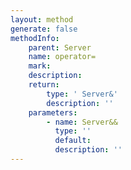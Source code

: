 ```yaml
---
layout: method
generate: false
methodInfo:
    parent: Server
    name: operator=
    mark:  
    description: 
    return:
        type: ' Server&'
        description: ''
    parameters:
        - name: Server&&
          type: ''
          default: 
          description: ''
---
```

